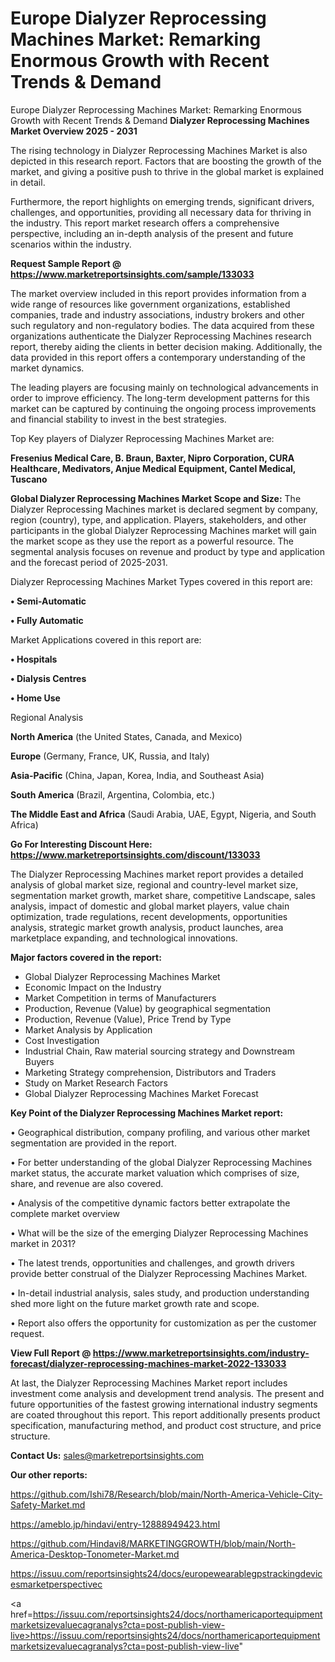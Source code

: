# Europe Dialyzer Reprocessing Machines Market: Remarking Enormous Growth with Recent Trends & Demand
 Europe Dialyzer Reprocessing Machines Market: Remarking Enormous Growth with Recent Trends & Demand
<Strong> Dialyzer Reprocessing Machines Market Overview 2025 - 2031</strong>

The rising technology in Dialyzer Reprocessing Machines Market is also depicted in this research report. Factors that are boosting the growth of the market, and giving a positive push to thrive in the global market is explained in detail.

Furthermore, the report highlights on emerging trends, significant drivers, challenges, and opportunities, providing all necessary data for thriving in the industry. This report market research offers a comprehensive perspective, including an in-depth analysis of the present and future scenarios within the industry.

<strong>Request Sample Report @ <a href=https://www.marketreportsinsights.com/sample/133033>https://www.marketreportsinsights.com/sample/133033</a></strong>

The market overview included in this report provides information from a wide range of resources like government organizations, established companies, trade and industry associations, industry brokers and other such regulatory and non-regulatory bodies. The data acquired from these organizations authenticate the Dialyzer Reprocessing Machines research report, thereby aiding the clients in better decision making. Additionally, the data provided in this report offers a contemporary understanding of the market dynamics.

The leading players are focusing mainly on technological advancements in order to improve efficiency. The long-term development patterns for this market can be captured by continuing the ongoing process improvements and financial stability to invest in the best strategies.

Top Key players of Dialyzer Reprocessing Machines Market are:

<strong>Fresenius Medical Care, B. Braun, Baxter, Nipro Corporation, CURA Healthcare, Medivators, Anjue Medical Equipment, Cantel Medical, Tuscano</strong>

<strong><b>Global Dialyzer Reprocessing Machines Market Scope and Size:</b></strong>
The Dialyzer Reprocessing Machines market is declared segment by company, region (country), type, and application. Players, stakeholders, and other participants in the global Dialyzer Reprocessing Machines market will gain the market scope as they use the report as a powerful resource. The segmental analysis focuses on revenue and product by type and application and the forecast period of 2025-2031.

Dialyzer Reprocessing Machines Market Types covered in this report are:

<strong>• Semi-Automatic

• Fully Automatic</strong>

Market Applications covered in this report are:

<strong>• Hospitals

• Dialysis Centres

• Home Use</strong> 

Regional Analysis

<strong>North America</strong> (the United States, Canada, and Mexico)

<strong>Europe</strong> (Germany, France, UK, Russia, and Italy)

<strong>Asia-Pacific</strong> (China, Japan, Korea, India, and Southeast Asia)

<strong>South America</strong> (Brazil, Argentina, Colombia, etc.)

<strong>The Middle East and Africa</strong> (Saudi Arabia, UAE, Egypt, Nigeria, and South Africa)

<strong>Go For Interesting Discount Here: <a href=https://www.marketreportsinsights.com/discount/133033>https://www.marketreportsinsights.com/discount/133033</a></strong>

The Dialyzer Reprocessing Machines market report provides a detailed analysis of global market size, regional and country-level market size, segmentation market growth, market share, competitive Landscape, sales analysis, impact of domestic and global market players, value chain optimization, trade regulations, recent developments, opportunities analysis, strategic market growth analysis, product launches, area marketplace expanding, and technological innovations.

<strong><b>Major factors covered in the report:</b></strong>
<ul>
  <li>Global Dialyzer Reprocessing Machines Market </li>
  <li>Economic Impact on the Industry</li>
  <li>Market Competition in terms of Manufacturers</li>
  <li>Production, Revenue (Value) by geographical segmentation</li>
  <li>Production, Revenue (Value), Price Trend by Type</li>
  <li>Market Analysis by Application</li>
  <li>Cost Investigation</li>
  <li>Industrial Chain, Raw material sourcing strategy and Downstream Buyers</li>
  <li>Marketing Strategy comprehension, Distributors and Traders</li>
  <li>Study on Market Research Factors</li>
  <li>Global Dialyzer Reprocessing Machines Market Forecast</li>
</ul>

<strong><b>Key Point of the Dialyzer Reprocessing Machines Market report:</b></strong>

• Geographical distribution, company profiling, and various other market segmentation are provided in the report.

• For better understanding of the global Dialyzer Reprocessing Machines market status, the accurate market valuation which comprises of size, share, and revenue are also covered.

• Analysis of the competitive dynamic factors better extrapolate the complete market overview

• What will be the size of the emerging Dialyzer Reprocessing Machines market in 2031?

• The latest trends, opportunities and challenges, and growth drivers provide better construal of the Dialyzer Reprocessing Machines Market.

• In-detail industrial analysis, sales study, and production understanding shed more light on the future market growth rate and scope.

• Report also offers the opportunity for customization as per the customer request.

<strong><b>View Full Report @ <a href=https://www.marketreportsinsights.com/industry-forecast/dialyzer-reprocessing-machines-market-2022-133033>https://www.marketreportsinsights.com/industry-forecast/dialyzer-reprocessing-machines-market-2022-133033</a></b></strong>


At last, the Dialyzer Reprocessing Machines Market report includes investment come analysis and development trend analysis. The present and future opportunities of the fastest growing international industry segments are coated throughout this report. This report additionally presents product specification, manufacturing method, and product cost structure, and price structure.

<strong>Contact Us:</strong>
sales@marketreportsinsights.com

<strong>Our other reports:</strong>

<a href=https://github.com/Ishi78/Research/blob/main/North-America-Vehicle-City-Safety-Market.md>https://github.com/Ishi78/Research/blob/main/North-America-Vehicle-City-Safety-Market.md</a>

<a href=https://ameblo.jp/hindavi/entry-12888949423.html>https://ameblo.jp/hindavi/entry-12888949423.html</a>

<a href=https://github.com/Hindavi8/MARKETINGGROWTH/blob/main/North-America-Desktop-Tonometer-Market.md>https://github.com/Hindavi8/MARKETINGGROWTH/blob/main/North-America-Desktop-Tonometer-Market.md</a>

<a href=https://issuu.com/reportsinsights24/docs/europewearablegpstrackingdevicesmarketperspectivec>https://issuu.com/reportsinsights24/docs/europewearablegpstrackingdevicesmarketperspectivec</a>

<a href=https://issuu.com/reportsinsights24/docs/northamericaportequipmentmarketsizevaluecagranalys?cta=post-publish-view-live>https://issuu.com/reportsinsights24/docs/northamericaportequipmentmarketsizevaluecagranalys?cta=post-publish-view-live</a>"
